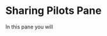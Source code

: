 
# Sharing Pilots Pane

In this pane you will
<!--stackedit_data:
eyJoaXN0b3J5IjpbLTc1OTE2MTU5NF19
-->